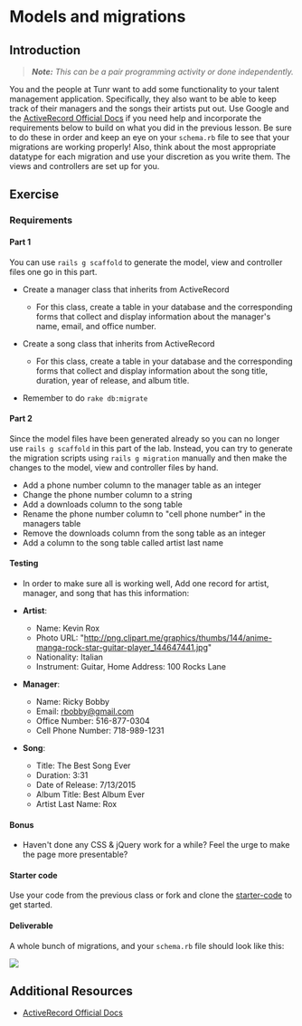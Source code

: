# Models and migrations

## Introduction

> ***Note:*** _This can be a pair programming activity or done independently._

You and the people at Tunr want to add some functionality to your talent management application.  Specifically, they also want to be able to keep track of their managers and the songs their artists put out. Use Google and the [ActiveRecord Official Docs](http://edgeguides.rubyonrails.org/active_record_migrations.html) if you need help and incorporate the requirements below to build on what you did in the previous lesson.  Be sure to do these in order and keep an eye on your ```schema.rb``` file to see that your migrations are working properly!  Also, think about the most appropriate datatype for each migration and use your discretion as you write them.  The views and controllers are set up for you.

## Exercise

### Requirements

#### Part 1
  You can use `rails g scaffold` to generate the model, view and controller files one go in this part.

  - Create a manager class that inherits from ActiveRecord

    - For this class, create a table in your database and the corresponding forms that collect and display information about the manager's name, email, and office number.

  - Create a song class that inherits from ActiveRecord

    - For this class, create a table in your database and the corresponding forms that collect and display information about the song title, duration, year of release, and album title.

  - Remember to do `rake db:migrate`

#### Part 2
  Since the model files have been generated already so you can no longer use `rails g scaffold` in this part of the lab. Instead, you can try to generate the migration scripts using `rails g migration` manually and then make the changes to the model, view and controller files by hand.

  - Add a phone number column to the manager table as an integer
  - Change the phone number column to a string
  - Add a downloads column to the song table
  - Rename the phone number column to "cell phone number" in the managers table
  - Remove the downloads column from the song table as an integer
  - Add a column to the song table called artist last name

#### Testing

  - In order to make sure all is working well, Add one record for artist, manager, and song that has this information:

  - **Artist**:

    - Name: Kevin Rox
    - Photo URL: "http://png.clipart.me/graphics/thumbs/144/anime-manga-rock-star-guitar-player_144647441.jpg"
    - Nationality: Italian
    - Instrument: Guitar, Home Address: 100 Rocks Lane

  - **Manager**:

    - Name: Ricky Bobby
    - Email: rbobby@gmail.com
    - Office Number: 516-877-0304
    - Cell Phone Number: 718-989-1231

  - **Song**:

    - Title: The Best Song Ever
    - Duration: 3:31
    - Date of Release: 7/13/2015
    - Album Title: Best Album Ever
    - Artist Last Name: Rox

#### Bonus
  - Haven't done any CSS & jQuery work for a while? Feel the urge to make the page more presentable?



#### Starter code

Use your code from the previous class or fork and clone the [starter-code](starter-code) to get started.

#### Deliverable

A whole bunch of migrations, and your ```schema.rb``` file should look like this:

![](http://s29.postimg.org/4sw62q90n/Screen_Shot_2015_07_13_at_12_00_36_PM.png)

## Additional Resources

- [ActiveRecord Official Docs](http://edgeguides.rubyonrails.org/active_record_migrations.html)
